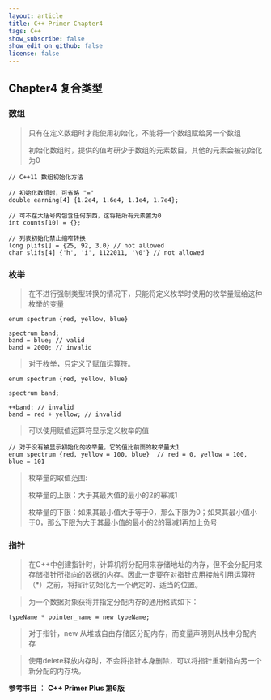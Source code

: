 ```yaml
---
layout: article
title: C++ Primer Chapter4
tags: C++
show_subscribe: false
show_edit_on_github: false
license: false
---
```


<!--more-->

## Chapter4 复合类型



### 数组

> 只有在定义数组时才能使用初始化，不能将一个数组赋给另一个数组
>
> 初始化数组时，提供的值考研少于数组的元素数目，其他的元素会被初始化为0

```
// C++11 数组初始化方法

// 初始化数组时，可省略 "="
double earning[4] {1.2e4, 1.6e4, 1.1e4, 1.7e4};

// 可不在大括号内包含任何东西，这将把所有元素置为0
int counts[10] = {};

// 列表初始化禁止缩窄转换
long plifs[] = {25, 92, 3.0} // not allowed
char slifs[4] {'h', 'i', 1122011, '\0'} // not allowed
```



### 枚举

> 在不进行强制类型转换的情况下，只能将定义枚举时使用的枚举量赋给这种枚举的变量

```
enum spectrum {red, yellow, blue}

spectrum band;
band = blue; // valid
band = 2000; // invalid
```

> 对于枚举，只定义了赋值运算符。

```
enum spectrum {red, yellow, blue}

spectrum band;

++band;	// invalid
band = red + yellow; // invalid
```

> 可以使用赋值运算符显示定义枚举的值

```
// 对于没有被显示初始化的枚举量，它的值比前面的枚举量大1
enum spectrum {red, yellow = 100, blue}  // red = 0, yellow = 100, blue = 101
```

> 枚举量的取值范围:
>
> 枚举量的上限：大于其最大值的最小的2的幂减1
>
> 枚举量的下限：如果其最小值大于等于0，那么下限为0；如果其最小值小于0，那么下限为大于其最小值的最小的2的幂减1再加上负号



### 指针

> 在C++中创建指针时，计算机将分配用来存储地址的内存，但不会分配用来存储指针所指向的数据的内存。因此一定要在对指针应用接触引用运算符（*）之前，将指针初始化为一个确定的、适当的位置。

> 为一个数据对象获得并指定分配内存的通用格式如下：

```
typeName * pointer_name = new typeName;
```

> 对于指针，new 从堆或自由存储区分配内存，而变量声明则从栈中分配内存

> 使用delete释放内存时，不会将指针本身删除，可以将指针重新指向另一个新分配的内存块。



**参考书目** ： **C++ Primer Plus 第6版**






